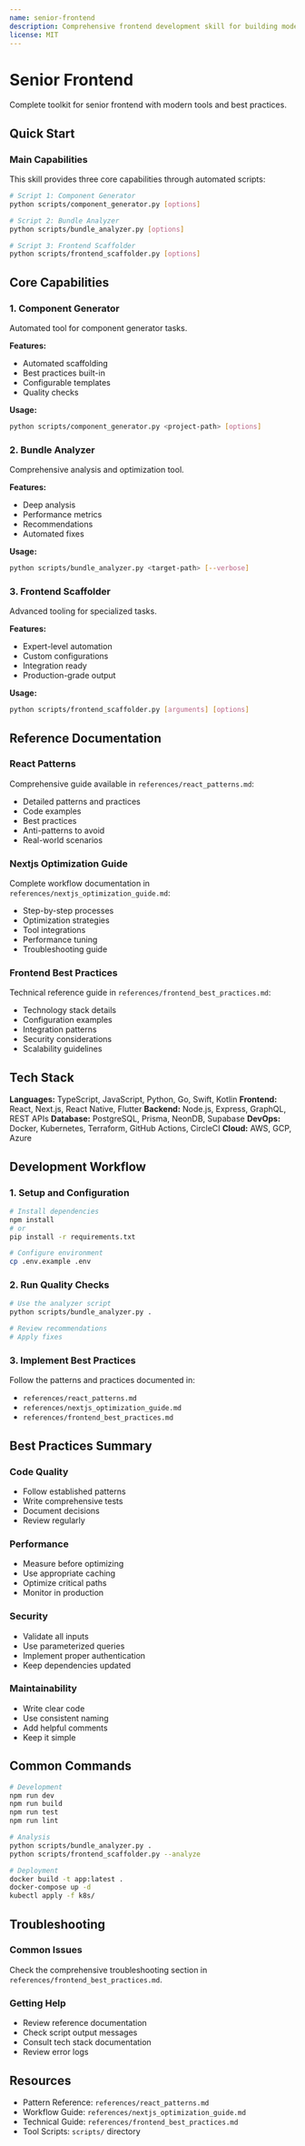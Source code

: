 ```yaml
---
name: senior-frontend
description: Comprehensive frontend development skill for building modern, performant web applications using ReactJS, NextJS, TypeScript, Tailwind CSS. Includes component scaffolding, performance optimization, bundle analysis, and UI best practices. Use when developing frontend features, optimizing performance, implementing UI/UX designs, managing state, or reviewing frontend code.
license: MIT
---
```


# Senior Frontend

Complete toolkit for senior frontend with modern tools and best practices.

## Quick Start

### Main Capabilities

This skill provides three core capabilities through automated scripts:

```bash
# Script 1: Component Generator
python scripts/component_generator.py [options]

# Script 2: Bundle Analyzer
python scripts/bundle_analyzer.py [options]

# Script 3: Frontend Scaffolder
python scripts/frontend_scaffolder.py [options]
```

## Core Capabilities

### 1. Component Generator

Automated tool for component generator tasks.

**Features:**
- Automated scaffolding
- Best practices built-in
- Configurable templates
- Quality checks

**Usage:**
```bash
python scripts/component_generator.py <project-path> [options]
```

### 2. Bundle Analyzer

Comprehensive analysis and optimization tool.

**Features:**
- Deep analysis
- Performance metrics
- Recommendations
- Automated fixes

**Usage:**
```bash
python scripts/bundle_analyzer.py <target-path> [--verbose]
```

### 3. Frontend Scaffolder

Advanced tooling for specialized tasks.

**Features:**
- Expert-level automation
- Custom configurations
- Integration ready
- Production-grade output

**Usage:**
```bash
python scripts/frontend_scaffolder.py [arguments] [options]
```

## Reference Documentation

### React Patterns

Comprehensive guide available in `references/react_patterns.md`:

- Detailed patterns and practices
- Code examples
- Best practices
- Anti-patterns to avoid
- Real-world scenarios

### Nextjs Optimization Guide

Complete workflow documentation in `references/nextjs_optimization_guide.md`:

- Step-by-step processes
- Optimization strategies
- Tool integrations
- Performance tuning
- Troubleshooting guide

### Frontend Best Practices

Technical reference guide in `references/frontend_best_practices.md`:

- Technology stack details
- Configuration examples
- Integration patterns
- Security considerations
- Scalability guidelines

## Tech Stack

**Languages:** TypeScript, JavaScript, Python, Go, Swift, Kotlin
**Frontend:** React, Next.js, React Native, Flutter
**Backend:** Node.js, Express, GraphQL, REST APIs
**Database:** PostgreSQL, Prisma, NeonDB, Supabase
**DevOps:** Docker, Kubernetes, Terraform, GitHub Actions, CircleCI
**Cloud:** AWS, GCP, Azure

## Development Workflow

### 1. Setup and Configuration

```bash
# Install dependencies
npm install
# or
pip install -r requirements.txt

# Configure environment
cp .env.example .env
```

### 2. Run Quality Checks

```bash
# Use the analyzer script
python scripts/bundle_analyzer.py .

# Review recommendations
# Apply fixes
```

### 3. Implement Best Practices

Follow the patterns and practices documented in:
- `references/react_patterns.md`
- `references/nextjs_optimization_guide.md`
- `references/frontend_best_practices.md`

## Best Practices Summary

### Code Quality
- Follow established patterns
- Write comprehensive tests
- Document decisions
- Review regularly

### Performance
- Measure before optimizing
- Use appropriate caching
- Optimize critical paths
- Monitor in production

### Security
- Validate all inputs
- Use parameterized queries
- Implement proper authentication
- Keep dependencies updated

### Maintainability
- Write clear code
- Use consistent naming
- Add helpful comments
- Keep it simple

## Common Commands

```bash
# Development
npm run dev
npm run build
npm run test
npm run lint

# Analysis
python scripts/bundle_analyzer.py .
python scripts/frontend_scaffolder.py --analyze

# Deployment
docker build -t app:latest .
docker-compose up -d
kubectl apply -f k8s/
```

## Troubleshooting

### Common Issues

Check the comprehensive troubleshooting section in `references/frontend_best_practices.md`.

### Getting Help

- Review reference documentation
- Check script output messages
- Consult tech stack documentation
- Review error logs

## Resources

- Pattern Reference: `references/react_patterns.md`
- Workflow Guide: `references/nextjs_optimization_guide.md`
- Technical Guide: `references/frontend_best_practices.md`
- Tool Scripts: `scripts/` directory
